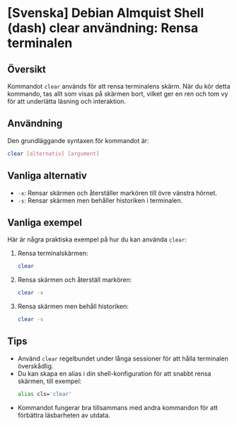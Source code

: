 # [Svenska] Debian Almquist Shell (dash) clear användning: Rensa terminalen

## Översikt
Kommandot `clear` används för att rensa terminalens skärm. När du kör detta kommando, tas allt som visas på skärmen bort, vilket ger en ren och tom vy för att underlätta läsning och interaktion.

## Användning
Den grundläggande syntaxen för kommandot är:

```bash
clear [alternativ] [argument]
```

## Vanliga alternativ
- `-x`: Rensar skärmen och återställer markören till övre vänstra hörnet.
- `-s`: Rensar skärmen men behåller historiken i terminalen.

## Vanliga exempel
Här är några praktiska exempel på hur du kan använda `clear`:

1. Rensa terminalskärmen:
   ```bash
   clear
   ```

2. Rensa skärmen och återställ markören:
   ```bash
   clear -x
   ```

3. Rensa skärmen men behåll historiken:
   ```bash
   clear -s
   ```

## Tips
- Använd `clear` regelbundet under långa sessioner för att hålla terminalen överskådlig.
- Du kan skapa en alias i din shell-konfiguration för att snabbt rensa skärmen, till exempel:
  ```bash
  alias cls='clear'
  ```
- Kommandot fungerar bra tillsammans med andra kommandon för att förbättra läsbarheten av utdata.